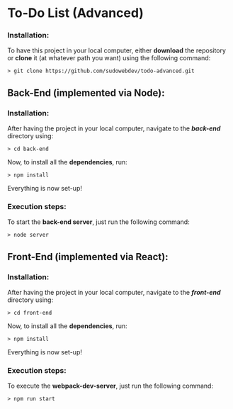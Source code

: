 # To-Do List (Advanced)

### Installation:

To have this project in your local computer, either **download** the repository or **clone** it (at whatever path you want) using the following command: 
```
> git clone https://github.com/sudowebdev/todo-advanced.git
```

## Back-End (implemented via Node):

### Installation:

After having the project in your local computer, navigate to the ***back-end*** directory using:
```
> cd back-end
```

Now, to install all the **dependencies**, run:
```
> npm install
```

Everything is now set-up!

### Execution steps:
To start the **back-end server**, just run the following command:
```
> node server
```


## Front-End (implemented via React):

### Installation:

After having the project in your local computer, navigate to the ***front-end*** directory using:
```
> cd front-end
```

Now, to install all the **dependencies**, run:
```
> npm install
```

Everything is now set-up!

### Execution steps:
To execute the **webpack-dev-server**, just run the following command:
```
> npm run start
```

